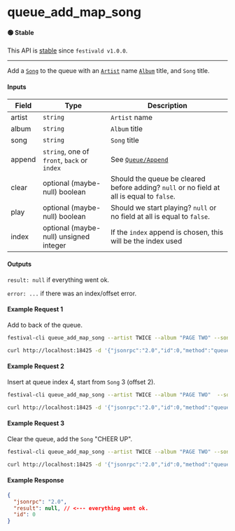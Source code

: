 # queue_add_map_song

#### 🟢 Stable
This API is [stable](/api-stability/marker.md) since `festivald v1.0.0`.

---

Add a [`Song`](/common-objects/song.md) to the queue with an [`Artist`](/common-objects/artist.md) name [`Album`](/common-objects/album.md) title, and `Song` title.

#### Inputs

| Field  | Type                                        | Description |
|--------|---------------------------------------------|-------------|
| artist | `string`                                    | `Artist` name
| album  | `string`                                    | `Album` title
| song   | `string`                                    | `Song` title
| append | `string`, one of `front`, `back` or `index` | See [`Queue/Append`](/json-rpc/queue/queue.md#append)
| clear  | optional (maybe-null) boolean               | Should the queue be cleared before adding? `null` or no field at all is equal to `false`.
| play   | optional (maybe-null) boolean               | Should we start playing? `null` or no field at all is equal to `false`.
| index  | optional (maybe-null) unsigned integer      | If the `index` append is chosen, this will be the index used

#### Outputs
`result: null` if everything went ok.

`error: ...` if there was an index/offset error.

#### Example Request 1
Add to back of the queue.
```bash
festival-cli queue_add_map_song --artist TWICE --album "PAGE TWO" --song "CHEER UP" --append back
```
```bash
curl http://localhost:18425 -d '{"jsonrpc":"2.0","id":0,"method":"queue_add_map_song","params":{"artist":"TWICE","album":"PAGE TWO","song":"CHEER UP","append":"back"}}'
```

#### Example Request 2
Insert at queue index 4, start from `Song` 3 (offset 2).
```bash
festival-cli queue_add_map_song --artist TWICE --album "PAGE TWO"  --song "CHEER UP" --append index --index 4 
```
```bash
curl http://localhost:18425 -d '{"jsonrpc":"2.0","id":0,"method":"queue_add_map_song","params":{"artist":"TWICE","album":"PAGE TWO","song":"CHEER UP","append":"index","index":4}}'
```

#### Example Request 3
Clear the queue, add the `Song` "CHEER UP".
```bash
festival-cli queue_add_map_song --artist TWICE --album "PAGE TWO" --song "CHEER UP" --append front --clear
```
```bash
curl http://localhost:18425 -d '{"jsonrpc":"2.0","id":0,"method":"queue_add_map_song","params":{"artist":"TWICE","album":"PAGE TWO","song":"CHEER UP","append":"front","clear":true}}'
```

#### Example Response
```json
{
  "jsonrpc": "2.0",
  "result": null, // <--- everything went ok.
  "id": 0
}
```
